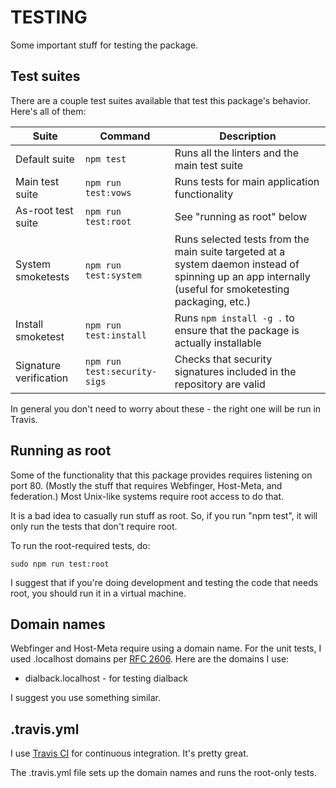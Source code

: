 # TESTING

Some important stuff for testing the package.

## Test suites

There are a couple test suites available that test this package's
behavior. Here's all of them:

| Suite                  | Command                | Description                                   |
| ---------------------- | ---------------------- | --------------------------------------------- |
| Default suite          | `npm test`             | Runs all the linters and the main test suite  |
| Main test suite        | `npm run test:vows`    | Runs tests for main application functionality |
| As-root test suite     | `npm run test:root`    | See "running as root" below                   |
| System smoketests      | `npm run test:system`  | Runs selected tests from the main suite targeted at a system daemon instead of spinning up an app internally (useful for smoketesting packaging, etc.) |
| Install smoketest      | `npm run test:install` | Runs `npm install -g .` to ensure that the package is actually installable |
| Signature verification | `npm run test:security-sigs` | Checks that security signatures included in the repository are valid |

In general you don't need to worry about these - the right one will be
run in Travis.

## Running as root

Some of the functionality that this package provides requires
listening on port 80. (Mostly the stuff that requires Webfinger,
Host-Meta, and federation.) Most Unix-like systems require root access
to do that.

It is a bad idea to casually run stuff as root. So, if you run "npm
test", it will only run the tests that don't require root.

To run the root-required tests, do:

    sudo npm run test:root
    
I suggest that if you're doing development and testing the code that
needs root, you should run it in a virtual machine.

## Domain names

Webfinger and Host-Meta require using a domain name. For the unit
tests, I used .localhost domains per
[RFC 2606](http://tools.ietf.org/html/rfc2606). Here are the domains I
use:

* dialback.localhost - for testing dialback

I suggest you use something similar.

## .travis.yml

I use [Travis CI](http://travis-ci.org/) for continuous
integration. It's pretty great.

The .travis.yml file sets up the domain names and runs the root-only tests.
